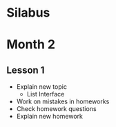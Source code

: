 # Silabus

# Month 2

## Lesson 1
- Explain new topic
    - List Interface
- Work on mistakes in homeworks
- Check homework questions
- Explain new homework
